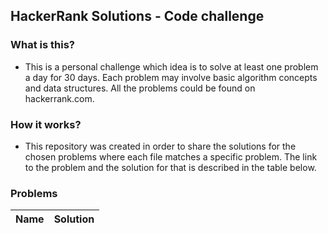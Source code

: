 ## HackerRank Solutions - Code challenge

### What is this?
- This is a personal challenge which idea is to solve at least one problem a day for 30 days. Each problem may involve basic algorithm concepts and data structures. All the problems could be found on hackerrank.com.

### How it works?
- This repository was created in order to share the solutions for the chosen problems where each file matches a specific problem. The link to the problem and the solution for that is described in the table below.


### Problems

| **Name** | **Solution** |
| -------- | ------------ |
